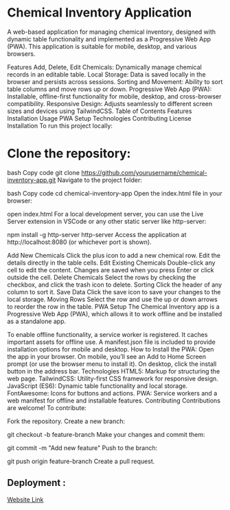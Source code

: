 # Chemical Inventory Application
A web-based application for managing chemical inventory, designed with dynamic table functionality and implemented as a Progressive Web App (PWA). This application is suitable for mobile, desktop, and various browsers.

Features
Add, Delete, Edit Chemicals: Dynamically manage chemical records in an editable table.
Local Storage: Data is saved locally in the browser and persists across sessions.
Sorting and Movement: Ability to sort table columns and move rows up or down.
Progressive Web App (PWA): Installable, offline-first functionality for mobile, desktop, and cross-browser compatibility.
Responsive Design: Adjusts seamlessly to different screen sizes and devices using TailwindCSS.
Table of Contents
Features
Installation
Usage
PWA Setup
Technologies
Contributing
License
Installation
To run this project locally:

# Clone the repository:

bash
Copy code
git clone https://github.com/yourusername/chemical-inventory-app.git
Navigate to the project folder:

bash
Copy code
cd chemical-inventory-app
Open the index.html file in your browser:


open index.html
For a local development server, you can use the Live Server extension in VSCode or any other static server like http-server:


npm install -g http-server
http-server
Access the application at http://localhost:8080 (or whichever port is shown).


Add New Chemicals
Click the plus icon to add a new chemical row.
Edit the details directly in the table cells.
Edit Existing Chemicals
Double-click any cell to edit the content. Changes are saved when you press Enter or click outside the cell.
Delete Chemicals
Select the rows by checking the checkbox, and click the trash icon to delete.
Sorting
Click the header of any column to sort it.
Save Data
Click the save icon to save your changes to the local storage.
Moving Rows
Select the row and use the up or down arrows to reorder the row in the table.
PWA Setup
The Chemical Inventory app is a Progressive Web App (PWA), which allows it to work offline and be installed as a standalone app.

To enable offline functionality, a service worker is registered. It caches important assets for offline use.
A manifest.json file is included to provide installation options for mobile and desktop.
How to Install the PWA:
Open the app in your browser.
On mobile, you’ll see an Add to Home Screen prompt (or use the browser menu to install it).
On desktop, click the install button in the address bar.
Technologies
HTML5: Markup for structuring the web page.
TailwindCSS: Utility-first CSS framework for responsive design.
JavaScript (ES6): Dynamic table functionality and local storage.
FontAwesome: Icons for buttons and actions.
PWA: Service workers and a web manifest for offline and installable features.
Contributing
Contributions are welcome! To contribute:

Fork the repository.
Create a new branch:

git checkout -b feature-branch
Make your changes and commit them:

git commit -m "Add new feature"
Push to the branch:

git push origin feature-branch
Create a pull request.

## Deployment :
<a href="https://imanshu-sk09.github.io/himanahujsproject/"> Website Link </a>
